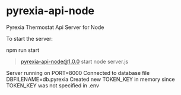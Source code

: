 # pyrexia-api-node
Pyrexia Thermostat Api Server for Node

To start the server:

npm run start

> pyrexia-api-node@1.0.0 start
> node server.js

Server running on PORT=8000
Connected to database file DBFILENAME=db.pyrexia
Created new TOKEN_KEY in memory since TOKEN_KEY was not specified in .env

